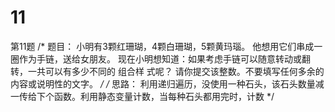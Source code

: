 # 11
第11题
/*
题目：
小明有3颗红珊瑚，4颗白珊瑚，5颗黄玛瑙。 
他想用它们串成一圈作为手链，送给女朋友。 
现在小明想知道：如果考虑手链可以随意转动或翻转，一共可以有多少不同的  组合样   式呢？ 请你提交该整数。不要填写任何多余的内容或说明性的文字。
*/
/*
思路：
利用递归遍历，没使用一种石头，该石头数量减一传给下个函数。利用静态变量计数，当每种石头都用完时，计数
*/
